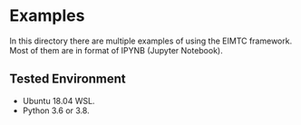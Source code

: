 # Examples
In this directory there are multiple examples of using the EIMTC framework. 
Most of them are in format of IPYNB (Jupyter Notebook).

## Tested Environment
- Ubuntu 18.04 WSL.
- Python 3.6 or 3.8.